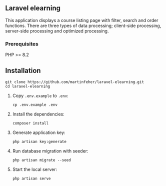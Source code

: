 ## Laravel elearning
This application displays a course listing page with filter, search and order functions.
There are three types of data processing; client-side processing, server-side processing and optimized processing.

### Prerequisites
PHP >= 8.2

## Installation
```
git clone https://github.com/martinfeher/laravel-elearning.git
cd laravel-elearning
```

1. Copy `.env.example` to `.env`:

    ```shell
    cp .env.example .env
    ```

2. Install the dependencies:

    ```shell 
    composer install
    ```

3. Generate application key:

    ```shell
    php artisan key:generate
    ```

4. Run database migration with seeder:

    ```shell
    php artisan migrate --seed
    ```

5. Start the local server:

    ```shell
    php artisan serve
    ```